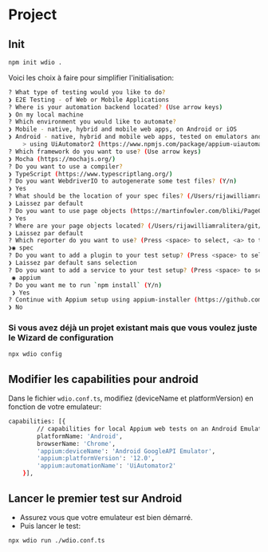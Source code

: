 # Project

## Init

```bash
npm init wdio .
```

Voici les choix à faire pour simplifier l'initialisation:
```bash
? What type of testing would you like to do? 
❯ E2E Testing - of Web or Mobile Applications
? Where is your automation backend located? (Use arrow keys)
❯ On my local machine 
? Which environment you would like to automate?
❯ Mobile - native, hybrid and mobile web apps, on Android or iOS 
❯ Android - native, hybrid and mobile web apps, tested on emulators and real devices
    > using UiAutomator2 (https://www.npmjs.com/package/appium-uiautomator2-driver)
? Which framework do you want to use? (Use arrow keys)
❯ Mocha (https://mochajs.org/) 
? Do you want to use a compiler?
❯ TypeScript (https://www.typescriptlang.org/)
? Do you want WebdriverIO to autogenerate some test files? (Y/n) 
❯ Yes
? What should be the location of your spec files? (/Users/rijawilliamralitera/git/appium-install-from-scratch/test/specs/**/*.ts)
❯ Laissez par default
? Do you want to use page objects (https://martinfowler.com/bliki/PageObject.html)? (Y/n)
❯ Yes
? Where are your page objects located? (/Users/rijawilliamralitera/git/appium-install-from-scratch/test/pageobjects/**/*.ts)
❯ Laissez par default
? Which reporter do you want to use? (Press <space> to select, <a> to toggle all, <i> to invert selection, and <enter> to proceed)
❯◉ spec
? Do you want to add a plugin to your test setup? (Press <space> to select, <a> to toggle all, <i> to invert selection, and <enter> to proceed)
❯ Laissez par default sans selection
? Do you want to add a service to your test setup? (Press <space> to select, <a> to toggle all, <i> to invert selection, and <enter> to proceed)
 ◉ appium
? Do you want me to run `npm install` (Y/n)
 ❯ Yes
? Continue with Appium setup using appium-installer (https://github.com/AppiumTestDistribution/appium-installer)? (Y/n)
❯ No
```

### Si vous avez déjà un projet existant mais que vous voulez juste le Wizard de configuration

```bash
npx wdio config
```

## Modifier les capabilities pour android

Dans le fichier `wdio.conf.ts`, modifiez (deviceName et platformVersion) en fonction de votre emulateur:

```bash
capabilities: [{
        // capabilities for local Appium web tests on an Android Emulator
        platformName: 'Android',
        browserName: 'Chrome',
        'appium:deviceName': 'Android GoogleAPI Emulator',
        'appium:platformVersion': '12.0',
        'appium:automationName': 'UiAutomator2'
    }],
```
## Lancer le premier test sur Android
- Assurez vous que votre emulateur est bien démarré.
- Puis lancer le test:
```bash
npx wdio run ./wdio.conf.ts
```

